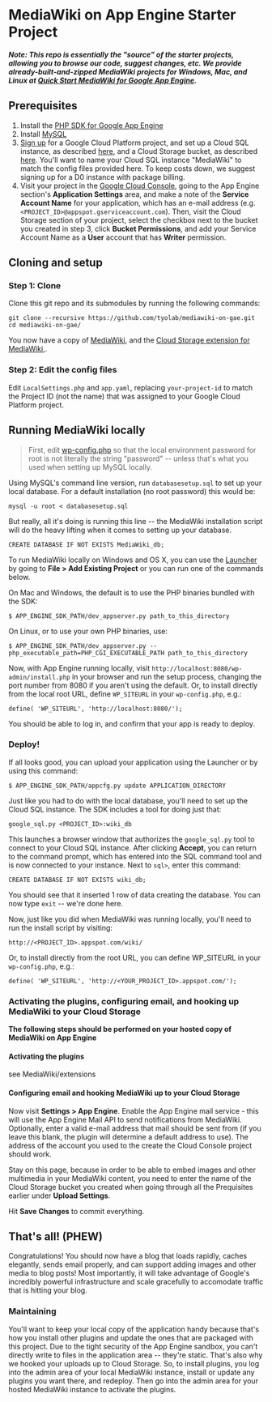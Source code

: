 # MediaWiki on App Engine Starter Project

***Note: This repo is essentially the "source" of the starter projects, allowing you to browse our code, suggest changes, etc. We provide already-built-and-zipped MediaWiki projects for Windows, Mac, and Linux at [Quick Start MediaWiki for Google App Engine](http://googlecloudplatform.github.io/appengine-php-MediaWiki-starter-project/).***

## Prerequisites

1. Install the [PHP SDK for Google App Engine](https://developers.google.com/appengine/downloads#Google_App_Engine_SDK_for_PHP)
2. Install [MySQL](http://dev.mysql.com/downloads/)
3. [Sign up](http://cloud.google.com/console) for a Google Cloud Platform project, and
set up a Cloud SQL instance, as described [here](https://developers.google.com/cloud-sql/docs/instances), and a
Cloud Storage bucket, as described [here](https://developers.google.com/storage/docs/signup). You'll want to name
your Cloud SQL instance "MediaWiki" to match the config files provided here. To keep costs down, we suggest signing up for a D0 instance with package billing. 
4. Visit your project in the
[Google Cloud Console](http://cloud.google.com/console), going to the App Engine section's **Application Settings**
area, and make a note of the **Service Account Name** for your application, which has an e-mail address
(e.g. `<PROJECT_ID>@appspot.gserviceaccount.com`). Then, visit the Cloud Storage section of your project,
select the checkbox next to the bucket you created in step 3, click
**Bucket Permissions**, and add your Service Account Name as a **User** account that has **Writer** permission.

## Cloning and setup

### Step 1: Clone

Clone this git repo and its submodules by running the following commands:

    git clone --recursive https://github.com/tyolab/mediawiki-on-gae.git
    cd mediawiki-on-gae/

You now have a copy of [MediaWiki](http://MediaWiki.org/), and the
[Cloud Storage extension for MediaWiki](https://github.com/tyolab/CloudStorage),.

### Step 2: Edit the config files

Edit `LocalSettings.php` and `app.yaml`, replacing `your-project-id`
to match the Project ID (not the name) that was assigned to your
Google Cloud Platform project.


## Running MediaWiki locally

>First, edit [wp-config.php](https://github.com/GoogleCloudPlatform/appengine-php-MediaWiki-starter-project/edit/master/wp-config.php)
  so that the local environment password for root is not literally the string "password" -- unless that's what you used
  when setting up MySQL locally.

Using MySQL's command line version, run `databasesetup.sql` to set up your local database. For a default installation (no root password)
this would be:

    mysql -u root < databasesetup.sql

But really, all it's doing is running this line -- the MediaWiki installation script will do the heavy lifting
when it comes to setting up your database.

    CREATE DATABASE IF NOT EXISTS MediaWiki_db;

To run MediaWiki locally on Windows and OS X, you can use the
[Launcher](https://developers.google.com/appengine/downloads#Google_App_Engine_SDK_for_PHP)
by going to **File > Add Existing Project** or you can run one of the commands below.

On Mac and Windows, the default is to use the PHP binaries bundled with the SDK:

    $ APP_ENGINE_SDK_PATH/dev_appserver.py path_to_this_directory

On Linux, or to use your own PHP binaries, use:

    $ APP_ENGINE_SDK_PATH/dev_appserver.py --php_executable_path=PHP_CGI_EXECUTABLE_PATH path_to_this_directory

Now, with App Engine running locally, visit `http://localhost:8080/wp-admin/install.php` in your browser and run
the setup process, changing the port number from 8080 if you aren't using the default.
Or, to install directly from the local root URL, define `WP_SITEURL` in your `wp-config.php`, e.g.:

    define( 'WP_SITEURL', 'http://localhost:8080/');

You should be able to log in, and confirm that your app is ready to deploy.

### Deploy!

If all looks good, you can upload your application using the Launcher or by using this command:

    $ APP_ENGINE_SDK_PATH/appcfg.py update APPLICATION_DIRECTORY

Just like you had to do with the local database, you'll need to set up the Cloud SQL instance. The SDK includes
a tool for doing just that:

    google_sql.py <PROJECT_ID>:wiki_db

This launches a browser window that authorizes the `google_sql.py` tool to connect to your Cloud SQL instance.
After clicking **Accept**, you can return to the command prompt, which has entered into the SQL command tool
and is now connected to your instance. Next to `sql>`, enter this command:

    CREATE DATABASE IF NOT EXISTS wiki_db;

You should see that it inserted 1 row of data creating the database. You can now type `exit` -- we're done here.

Now, just like you did when MediaWiki was running locally, you'll need to run the install script by visiting:

    http://<PROJECT_ID>.appspot.com/wiki/

Or, to install directly from the root URL, you can define WP_SITEURL in your `wp-config.php`, e.g.:

    define( 'WP_SITEURL', 'http://<YOUR_PROJECT_ID>.appspot.com/');

### Activating the plugins, configuring email, and hooking up MediaWiki to your Cloud Storage

**The following steps should be performed on your hosted copy of MediaWiki on App Engine**

#### Activating the plugins

see MediaWiki/extensions

#### Configuring email and hooking MediaWiki up to your Cloud Storage

Now visit **Settings > App Engine**. Enable the App Engine mail service - this will use the App Engine Mail
API to send notifications from MediaWiki. Optionally, enter a valid e-mail address that mail should be sent
from (if you leave this blank, the plugin will determine a default address to use). The address of the account
you used to the create the Cloud Console project should work.

Stay on this page, because in order to be able to embed images and other multimedia in your MediaWiki content,
you need to enter the name of the Cloud Storage bucket you created when going through all the Prequisites earlier
under **Upload Settings**.

Hit **Save Changes** to commit everything.

## That's all! (PHEW)

Congratulations! You should now have a blog that loads rapidly, caches elegantly,
sends email properly, and can support adding images and other media to blog posts! Most importantly,
it will take advantage of Google's incredibly powerful infrastructure and scale gracefully to
accomodate traffic that is hitting your blog.

### Maintaining

You'll want to keep your local copy of the application handy because that's how you install other plugins and update
the ones that are packaged with this project. Due to the tight security of the
App Engine sandbox, you can't directly write to files in the application area -- they're static. That's
also why we hooked your uploads up to Cloud Storage. So, to install plugins, you log into the admin area
of your local MediaWiki instance, install or update any plugins you want there, and
redeploy. Then go into the admin area for your hosted MediaWiki instance to activate the plugins.
